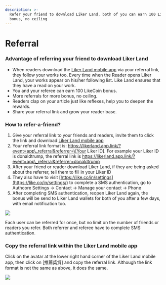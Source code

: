 ```yaml
---
description: >-
  Refer your friend to download Liker Land, both of you can earn 100 LikeCoin
  bonus, no ceiling
---
```


# Referral

### Advantage of referring your friend to download Liker Land

* When readers download the [Liker Land mobile app](https://like.co/in/getapp) via your referral link, they follow your works too. Every time when the Reader opens Liker Land, your works appear on his/her following list. Like Land ensures that they have a read on your work.
* You and your referee can earn 100 LikeCoin bonus.
* More referrals for more bonus, no ceiling.
* Readers clap on your article just like reflexes, help you to deepen the rewards.
* Share your referral link and grow your reader base.

### How to refer-a-friend?

1. Give your referral link to your friends and readers, invite them to click the link and download [Liker Land mobile app   ](https://like.co/in/getapp)
2. Your referral link format is: https://likerland.app.link/?event=app\_referral&referrer=\[Your Liker ID\]. For example your Liker ID is donaldtrump, the referral link is  https://likerland.app.link/?event=app\_referral&referrer=donaldtrump
3. After your friend or reader download Liker Land, if they are being asked about the referrer, tell them to fill in your Liker ID
4. They also have to visit [https://like.co/in/settings](https://like.co/in/settings/) to complete a SMS authentication, go to Authcore Settings → Contact → Manage your contact → Phone
5. After completing SMS authentication, reopen Liker Land again, the bonus will be send to Liker Land wallets for both of you after a few days, with email notification too.

![](https://gblobscdn.gitbook.com/assets%2F-LL4mdaVjNgL6A1--PV0%2F-MDJitG2-m4f6q1nTnx4%2F-MDJjcIuuRQxH5dyZ0jw%2Freferral.png?alt=media&token=2eeaf15c-9ab2-4ef8-a6f8-3a8a118c5425)

Each user can be referred for once, but no limit on the number of friends or readers you refer. Both referrer and referee have to complete SMS authentication.

### Copy the referral link within the Liker Land mobile app

Click on the avatar at the lower right hand corner of the Liker Land mobile app, then click on \[推薦奬賞\] and copy the referral link. Although the link format is not the same as above, it does the same.

![](https://gblobscdn.gitbook.com/assets%2F-LL4mdaVjNgL6A1--PV0%2F-MC6qdexzevJ4lzKfc43%2F-MC6tgmrtbrbLvsnuNZH%2FIMG_0918.jpg?alt=media&token=cb7d8a4d-4b36-4bf8-ac13-bc6f0772ac63)

